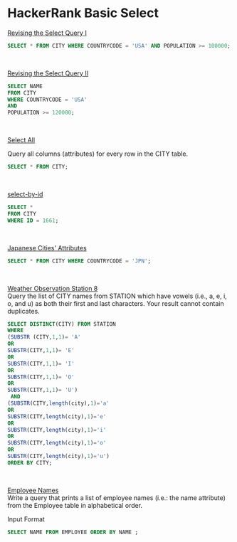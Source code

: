 # HackerRank Basic Select


[Revising the Select Query I](https://www.hackerrank.com/challenges/revising-the-select-query/problem)
```sql
SELECT * FROM CITY WHERE COUNTRYCODE = 'USA' AND POPULATION >= 100000;
```

<br /> 


[Revising the Select Query II](https://www.hackerrank.com/challenges/revising-the-select-query-2/problem)
```sql
SELECT NAME 
FROM CITY 
WHERE COUNTRYCODE = 'USA' 
AND 
POPULATION >= 120000;
```

<br /> 

[Select All](https://www.hackerrank.com/challenges/select-all-sql/problem)  

Query all columns (attributes) for every row in the CITY table.  


```sql
SELECT * FROM CITY;
```

<br /> 

[select-by-id](https://www.hackerrank.com/challenges/select-by-id/problem)
```sql
SELECT *  
FROM CITY  
WHERE ID = 1661;
 ```



<br /> 

[Japanese Cities' Attributes](https://www.hackerrank.com/challenges/japanese-cities-attributes/problem)
```sql
SELECT * FROM CITY WHERE COUNTRYCODE = 'JPN';
 ```


<br /> 

[Weather Observation Station 8](https://www.hackerrank.com/challenges/weather-observation-station-8/problem)
<br /> 
Query the list of CITY names from STATION which have vowels (i.e., a, e, i, o, and u) as both their first and last characters. Your result cannot contain duplicates.
```sql
SELECT DISTINCT(CITY) FROM STATION 
WHERE 
(SUBSTR (CITY,1,1)= 'A' 
OR 
SUBSTR(CITY,1,1)= 'E'
OR 
SUBSTR(CITY,1,1)= 'I'
OR 
SUBSTR(CITY,1,1)= 'O'
OR 
SUBSTR(CITY,1,1)= 'U')
 AND 
(SUBSTR(CITY,length(city),1)='a'
OR
SUBSTR(CITY,length(city),1)='e'
OR
SUBSTR(CITY,length(city),1)='i'
OR
SUBSTR(CITY,length(city),1)='o'
OR
SUBSTR(CITY,length(city),1)='u')
ORDER BY CITY;
 ```

<br /> 

[Employee Names](https://www.hackerrank.com/challenges/name-of-employees/problem)
<br /> 
Write a query that prints a list of employee names (i.e.: the name attribute) from the Employee table in alphabetical order.

Input Format
```sql
SELECT NAME FROM EMPLOYEE ORDER BY NAME ;
 ```
